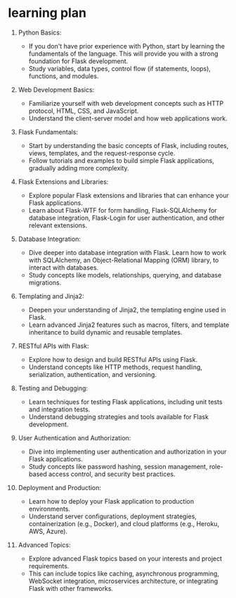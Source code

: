 # learning plan

1. Python Basics:
   - If you don't have prior experience with Python, start by learning the fundamentals of the language. This will provide you with a strong foundation for Flask development.
   - Study variables, data types, control flow (if statements, loops), functions, and modules.

2. Web Development Basics:
   - Familiarize yourself with web development concepts such as HTTP protocol, HTML, CSS, and JavaScript.
   - Understand the client-server model and how web applications work.

3. Flask Fundamentals:
   - Start by understanding the basic concepts of Flask, including routes, views, templates, and the request-response cycle.
   - Follow tutorials and examples to build simple Flask applications, gradually adding more complexity.

4. Flask Extensions and Libraries:
   - Explore popular Flask extensions and libraries that can enhance your Flask applications.
   - Learn about Flask-WTF for form handling, Flask-SQLAlchemy for database integration, Flask-Login for user authentication, and other relevant extensions.

5. Database Integration:
   - Dive deeper into database integration with Flask. Learn how to work with SQLAlchemy, an Object-Relational Mapping (ORM) library, to interact with databases.
   - Study concepts like models, relationships, querying, and database migrations.

6. Templating and Jinja2:
   - Deepen your understanding of Jinja2, the templating engine used in Flask.
   - Learn advanced Jinja2 features such as macros, filters, and template inheritance to build dynamic and reusable templates.

7. RESTful APIs with Flask:
   - Explore how to design and build RESTful APIs using Flask.
   - Understand concepts like HTTP methods, request handling, serialization, authentication, and versioning.

8. Testing and Debugging:
   - Learn techniques for testing Flask applications, including unit tests and integration tests.
   - Understand debugging strategies and tools available for Flask development.

9. User Authentication and Authorization:
   - Dive into implementing user authentication and authorization in your Flask applications.
   - Study concepts like password hashing, session management, role-based access control, and security best practices.

10. Deployment and Production:
    - Learn how to deploy your Flask application to production environments.
    - Understand server configurations, deployment strategies, containerization (e.g., Docker), and cloud platforms (e.g., Heroku, AWS, Azure).

11. Advanced Topics:
    - Explore advanced Flask topics based on your interests and project requirements.
    - This can include topics like caching, asynchronous programming, WebSocket integration, microservices architecture, or integrating Flask with other frameworks.
